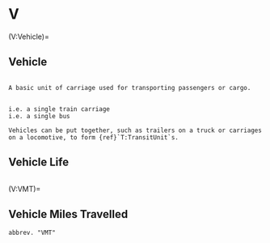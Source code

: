 # V

(V:Vehicle)=

## Vehicle

```{tab-item} Definition

A basic unit of carriage used for transporting passengers or cargo.

```

```{tab-item} Examples

i.e. a single train carriage
i.e. a single bus

Vehicles can be put together, such as trailers on a truck or carriages on a locomotive, to form {ref}`T:TransitUnit`s.

```

## Vehicle Life

```{tab-item} Definition

```

(V:VMT)=
## Vehicle Miles Travelled

```{tab-item} Definition
abbrev. "VMT"


```
